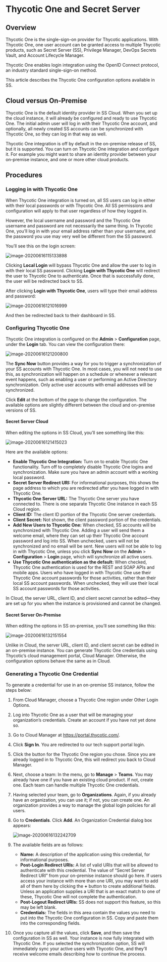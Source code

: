 [title]: # (Thycotic One and Secret Server)
[tags]: # (Authentication, Thycotic One)
[priority]: # (1000)
[redirect]: # "ThycoticOneAndSecretServer"

# Thycotic One and Secret Server

## Overview

Thycotic One is the single-sign-on provider for Thycotic applications. With Thycotic One, one user account can be granted access to multiple Thycotic products, such as Secret Server (SS), Privilege Manager, DevOps Secrets Vault, and Account Lifecycle Manager.

Thycotic One enables login integration using the OpenID Connect protocol, an industry standard single-sign-on method.

This article describes the Thycotic One configuration options available in SS.

## Cloud versus On-Premise

Thycotic One is the default identity provider in SS Cloud. When you set up the cloud instance, it will already be configured and ready to use Thycotic One. The initial admin user will log in with their Thycotic One account, and optionally, all newly created SS accounts can be synchronized with Thycotic One, so they can log in that way as well.

Thycotic One integration is off by default in the on-premise release of SS, but it is supported. You can turn on Thycotic One integration and configure it. For example you might want to share an identity provider between your on-premise instance, and one or more other cloud products.

## Procedures

###  Logging in with Thycotic One

When Thycotic One integration is turned on, all SS users can log in either with their local passwords or with Thycotic One. All SS permissions and configuration will apply to that user regardless of how they logged in.

However, the local username and password and the Thycotic One username and password are not necessarily the same thing. In Thycotic One, you’ll log in with your email address rather than your username, and the password you use may very well be different from the SS password.

You’ll see this on the login screen:

![image-20200616115133898](images/image-20200616115133898.png)

Clicking **Local Login** will bypass Thycotic One and allow the user to log in with their local SS password. Clicking **Login with Thycotic One** will redirect the user to Thycotic One to authenticate. Once that is successfully done, the user will be redirected back to SS.

After clicking **Login with Thycotic One**, users will type their email address and password:

![image-20200616121016999](images/image-20200616121016999.png)

And then be redirected back to their dashboard in SS.

### Configuring Thycotic One

Thycotic One integration is configured on the **Admin** > **Configuration** page, under the **Login** tab. You can view the configuration there:

![image-20200616121200800](images/image-20200616121200800.png)

The **Sync Now** button provides a way for you to trigger a synchronization of your SS accounts with Thycotic One. In most cases, you will not need to use this, as synchronization will happen on a schedule or whenever a relevant event happens, such as enabling a user or performing an Active Directory synchronization. Only active user accounts with email addresses will be synchronized.

Click **Edit** at the bottom of the page to change the configuration. The available options are slightly different between the cloud and on-premise versions of SS.

#### Secret Server Cloud

When editing the options in SS Cloud, you’ll see something like this:

![image-20200616121415023](images/image-20200616121415023.png)

Here are the available options:

- **Enable Thycotic One Integration:** Turn on to enable Thycotic One functionality. Turn off to completely disable Thycotic One logins and synchronization. Make sure you have an admin account with a working local password.
- **Secret Server Redirect URI:** For informational purposes, this shows the page address to which you are redirected after you have logged in with Thycotic One.
- **Thycotic One Server URL:** The Thycotic One server you have connected to. There is one separate Thycotic One instance in each SS Cloud region.
- **Client ID:** The client ID portion of the Thycotic One server credentials.
- **Client Secret:** Not shown, the client password portion of the credentials.
- **Add New Users to Thycotic One:** When checked, SS accounts will be synchronized with Thycotic One. Adding a user will send them a welcome email, where they can set up their Thycotic One account password and log into SS. When unchecked, users will not be synchronized and no email will be sent. New users will not be able to log in with Thycotic One, unless you click **Sync Now** on the **Admin** > **Configuration** > **Login** page, which will synchronize all active users.
- **Use Thycotic One authentication as the default:** When checked, Thycotic One authentication is used for the REST and SOAP APIs and mobile apps. Users who have logged in with Thycotic One use their Thycotic One account passwords for those activities, rather than their local SS account passwords. When unchecked, they will use their local SS account passwords for those activities.

In Cloud, the server URL, client ID, and client secret cannot be edited—they are set up for you when the instance is provisioned and cannot be changed.

#### Secret Server On-Premise

When editing the options in SS on-premise, you’ll see something like this:

![image-20200616132151554](images/image-20200616132151554.png)

Unlike in Cloud, the server URL, client ID, and client secret can be edited in an on-premise instance. You can generate Thycotic One credentials using Thycotic’s cloud management portal, Cloud Manager. Otherwise, the configuration options behave the same as in Cloud.

### Generating a Thycotic One Credential

To generate a credential for use in an on-premise SS instance, follow the steps below:

1. From Cloud Manager, choose a Thycotic One region under Other Login Options.

1. Log into Thycotic One as a user that will be managing your organization’s credentials. Create an account if you have not yet done so.

1. Go to Cloud Manager at https://portal.thycotic.com/.

1. Click **Sign In**. You are redirected to our tech support portal login.

1. Click the button for the Thycotic One region you chose. Since you are already logged in to Thycotic One, this will redirect you back to Cloud Manager.

1. Next, choose a team: In the menu, go to **Manage** > **Teams**. You may already have one if you have an existing cloud product. If not, create one. Each team can handle multiple Thycotic One credentials.

1. Having selected your team, go to **Organizations**. Again, if you already have an organization, you can use it; if not, you can create one. An organization provides a way to manage the global login policies for all users.

1. Go to **Credentials**. Click **Add**. An Organization Credential dialog box appears:

   ![image-20200616132242709](images/image-20200616132242709.png)

1. The available fields are as follows:

    - **Name:** A description of the application using this credential, for informational purposes.
    - **Post-Login Redirect URIs:** A list of valid URIs that will be allowed to authenticate with this credential. The value of “Secret Server Redirect URI” from your on-premise instance should go here. If users access your instance with more than one URI, you may want to add all of them here by clicking the **+** button to create additional fields. Unless an application supplies a URI that is an exact match to one of these, Thycotic One will not complete the authentication.
    - **Post-Logout Redirect URIs:** SS does not support this feature, so this may be left blank.
    - **Credentials:** The fields in this area contain the values you need to put into the Thycotic One configuration in SS. Copy and paste them into the corresponding fields.

1. Once you capture all the values, click **Save**, and then save the configuration in SS as well. Your instance is now fully integrated with Thycotic One. If you selected the synchronization option, SS will immediately sync your active users with Thycotic One, and they’ll receive welcome emails describing how to continue the process.

